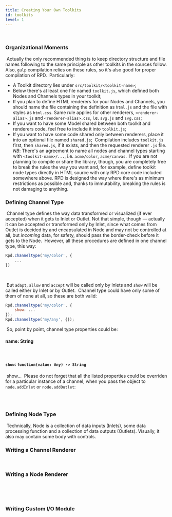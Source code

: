 ```yaml
---
title: Creating Your Own Toolkits
id: toolkits
level: 1
---
```

​
### Organizational Moments
​
Actually the only recommended thing is to keep directory structure and file names following to the same principle as other toolkits in the sources follow.
Also, `gulp` compilation relies on these rules, so it's also good for proper compilation of RPD.
​
Particularly:
​
* A Toolkit directory lies under `src/toolkit/<toolkit-name>`;
* Below there's at least one file named `toolkit.js`, which defined both Nodes and Channels types in your toolkit;
* If you plan to define HTML renderers for your Nodes and Channels, you should name the file containing the definition as `html.js` and the file with styles as `html.css`. Same rule applies for other renderers, `<renderer-alias>.js` and `<renderer-alias>.css`, i.e. `svg.js` and `svg.css`;
* If you want to have some Model shared between both toolkit and renderers code, feel free to include it into `toolkit.js`;
* If you want to have some code shared only between renderers, place it into an optional file named `shared.js`;
​
Compilation includes `toolkit.js` first, then `shared.js`, if it exists, and then the requested renderer `.js` file.
​
*NB*: There's an agreement to name all nodes and channel types starting with `<toolkit-name>/...`, i.e. `acme/color`, `acme/canvas`.
​
If you are not planning to compile or share the library, though, you are completely free to break the rules the way you want and, for example, define toolkit node types directly in HTML source with only RPD core code included somewhere above. RPD is designed the way where there's as minimum restrictions as possible and, thanks to immutability, breaking the rules is not damaging to anything.
​
### Defining Channel Type
​
Channel type defines the way data transformed or visualized (if ever accepted) when it gets to Inlet or Outlet. Not that simple, though — actually it can be accepted or transformed only by Inlet, since what comes from Outlet is decided by and encapsulated in Node and may not be controlled at all, but _incoming_ data, for safety, should pass the border-check before it gets to the Node.
​
However, all these procedures are defined in one channel type, this way:
​
```javascript
Rpd.channeltype('my/color', {
	...
})
```
​
<!--  example with a node having channels of this type-->
​
But `adapt`, `allow` and `accept` will be called only by Inlets and `show` will be called either by Inlet or by Outlet.
​
Channel type could have only some of them of none at all, so these are both valid:
​
```javascript
Rpd.channeltype('my/color', {
	show: ...
});
Rpd.channeltype('my/any', {});
```
​
So, point by point, channel type properties could be:
​
#### name: String
​
####  `show`: `function(value: Any) -> String`
​
<span>show</span>...
​
Please do not forget that all the listed properties could be overriden for a particular instance of a channel, when you pass the object to `node.addInlet` or `node.addOutlet`:
​
```javascript
```
​
### Defining Node Type
​
Technically, Node is a collection of data inputs (Inlets), some data processing function and a collection of data outputs (Outlets). Visually, it also may contain some body with controls.
​
### Writing a Channel Renderer
​
### Writing a Node Renderer
​
<!-- valueOut may have a timestamp passed with every value,
     that helps in determining which update came first -->
​
### Writing Custom I/O Module
